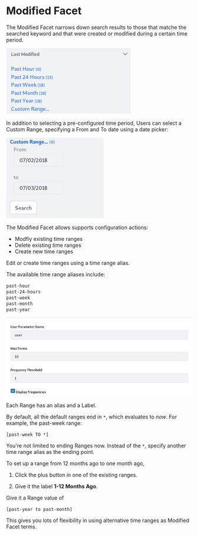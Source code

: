 # Modified Facet [](id=modified-facet)

The Modified Facet narrows down search results to those that matche the searched
keyword and that were created or modified during a certain time period.

![Figure 1: Each time period with matching content is a facet term.](../../../images/search-modified-facet.png)

In addition to selecting a pre-configured time period, Users can select a Custom
Range, specifying a From and To date using a date picker:

![Figure 2: Users can include a Custom Range in the Modified Facet.](../../../images/search-modified-facet-custom.png)

The Modified Facet allows supports configuration actions:

- Modfiy existing time ranges
- Delete existing time ranges
- Create new time ranges

Edit or create time ranges using a time range alias.

The available time range aliases include:

    past-hour
    past-24-hours
    past-week
    past-month
    past-year

![Figure 3: The User Facet is configurable.](../../../images/search-user-facet-config.png)

Each Range has an alias and a Label.

By default, all the default ranges end in `*`, which evaluates to *now*. For
example, the past-week range:

    [past-week TO *]

You're not limited to ending Ranges now. Instead of the `*`, specify another
time range alias as the ending point.

To set up a range from 12 months ago to one month ago, 

1. Click the plus button in one of the existing ranges.

2.  Give it the label **1-12 Months Ago**.

Give it a Range value of 

    [past-year to past-month]

This gives you lots of flexibility in using alternative time ranges as Modified
Facet terms.
